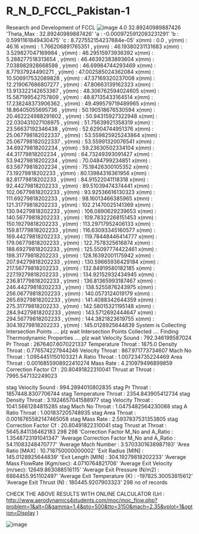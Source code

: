 # R_N_D_FCCL_Pakistan-1
Research and Development of FCCL
![image](https://user-images.githubusercontent.com/16321874/178580772-8c5c9a50-854f-4d2c-8403-db2cb91a4185.png)
4.0
32.89240989887426
'Theta_Max : 32.89240989887426'
'a : -0.0009725912093231291'
'b : 0.5991161849430475'
'c : 8.727552154237684e-05'
x(mm) : 0.0 , y(mm) : 46.16
x(mm) : 1.766206891765351 , y(mm) : 46.19380231131683
x(mm) : 3.529827047169984 , y(mm) : 46.29515973936392
x(mm) : 5.288277518313654 , y(mm) : 46.46392383893604
x(mm) : 7.038982928668598 , y(mm) : 46.69984744293469
x(mm) : 8.77937924490271 , y(mm) : 47.002585024362084
x(mm) : 10.506917532089828 , y(mm) : 47.37169320237008
x(mm) : 12.219067686807277 , y(mm) : 47.80663139162323
x(mm) : 13.913322142653367 , y(mm) : 48.306762594024605
x(mm) : 15.587199542757809 , y(mm) : 48.87135433164514
x(mm) : 17.238248373906362 , y(mm) : 49.499579719489965
x(mm) : 18.86405055695736 , y(mm) : 50.190518676530594
x(mm) : 20.462224988291602 , y(mm) : 50.94315927322948
x(mm) : 22.030431027108975 , y(mm) : 51.75639921358319
x(mm) : 23.56637192346438 , y(mm) : 52.62904744951376
x(mm) : 25.067798182022337 , y(mm) : 53.559825925243864
x(mm) : 25.067798182022337 , y(mm) : 53.55991320076541
x(mm) : 34.69279818202234 , y(mm) : 59.23630502334104
x(mm) : 44.31779818202234 , y(mm) : 64.73249393091427
x(mm) : 53.94279818202234 , y(mm) : 70.0484799234851
x(mm) : 63.56779818202234 , y(mm) : 75.18426300105352
x(mm) : 73.19279818202233 , y(mm) : 80.13984316361956
x(mm) : 82.81779818202233 , y(mm) : 84.91522041118318
x(mm) : 92.44279818202233 , y(mm) : 89.51039474374441
x(mm) : 102.06779818202233 , y(mm) : 93.92536616130323
x(mm) : 111.69279818202233 , y(mm) : 98.16013466385965
x(mm) : 121.31779818202233 , y(mm) : 102.21470025141369
x(mm) : 130.94279818202233 , y(mm) : 106.0890629239653
x(mm) : 140.56779818202233 , y(mm) : 109.78322268151453
x(mm) : 150.19279818202233 , y(mm) : 113.29717952406133
x(mm) : 159.81779818202233 , y(mm) : 116.63093345160577
x(mm) : 169.44279818202233 , y(mm) : 119.78448446414777
x(mm) : 179.06779818202233 , y(mm) : 122.7578325616874
x(mm) : 188.69279818202233 , y(mm) : 125.55097774422461
x(mm) : 198.31779818202233 , y(mm) : 128.16392001175942
x(mm) : 207.94279818202233 , y(mm) : 130.59665936429184
x(mm) : 217.56779818202233 , y(mm) : 132.84919580182185
x(mm) : 227.19279818202233 , y(mm) : 134.92152932434945
x(mm) : 236.81779818202233 , y(mm) : 136.81365993187467
x(mm) : 246.44279818202233 , y(mm) : 138.5255876243975
x(mm) : 256.06779818202233 , y(mm) : 140.0573124019179
x(mm) : 265.69279818202233 , y(mm) : 141.4088342644359
x(mm) : 275.31779818202233 , y(mm) : 142.58015321195148
x(mm) : 284.94279818202233 , y(mm) : 143.5712692444647
x(mm) : 294.56779818202233 , y(mm) : 144.3821823619755
x(mm) : 304.19279818202233 , y(mm) : 145.0128925644839
System is Collecting Intersection Points .... plz wait 
Intersection Points Collected .... Finding Thermodynamic Properties .... plz wait 
Velocity Sound : 792.346199587024
Pr Throat : 2676407.6070221337
Temperature Throat : 1875.0
Density Throat : 0.776574227944246
Velocity Throat : 867.971773734607
Mach No Throat : 1.0954451150103321
A Ratio Throat : 1.007234735224469
Area Throat : 0.0016855908922410274
Mass Rate : 4.210979496899859
Correction Factor Cf : 20.80491822310041
Thrust at Throat  : 7995.547132249023



stag Velocity Sound : 994.2894010802835
stag Pr Throat : 1857448.8307706744
stag Temperature Throat : 2354.843905412734
stag Density Throat : 3.1924657041588977
stag Velocity Throat : 1041.5661284815285
stag Mach No Throat : 1.0475482564230088
stag A Ratio Throat : 1.001837205748935
stag Area Throat : 0.0016765582147465058
stag Mass Rate : 2.5937837531353805
stag Correction Factor Cf : 20.80491822310041
stag Thrust at Throat  : 5645.841136462183
298
298
'Correction Factor M_No and A_Ratio : 1.3548723191041347'
'Average Correction Factor M_No and A_Ratio : 54.11083248470777'
'Average Mach Number : 3.5703301638987193'
'Area Ratio [MAX] : 10.718750000000002'
'Exit Radius [MIN] : 145.0128925644839'
'Exit Length [MIN] : 304.19279818202233'
'Average Mass FlowRate (Kgm/sec): 4.0710764821706'
'Average Exit Velocity (m/sec): 12649.863088516115'
'Average Exit Pressure (N/m2) : 6884455.951102497'
'Average Exit Temperature (K)  : -197825.30053815612'
'Average Exit Thrust (N) : 180445.9207903323'
298 no of records


CHECK THE ABOVE RESULTS WITH ONLINE CALCULATOR (Url :  http://www.aerodynamics4students.com/moc/moc_flow.php?problem=1&alt=0&gamma=1.4&pto=500&tto=3150&mach=2.35&vplot=1&option=Display )

![image](https://user-images.githubusercontent.com/16321874/178581682-c12a4058-1ad0-4bd0-9d48-6a965fc4df91.png)

